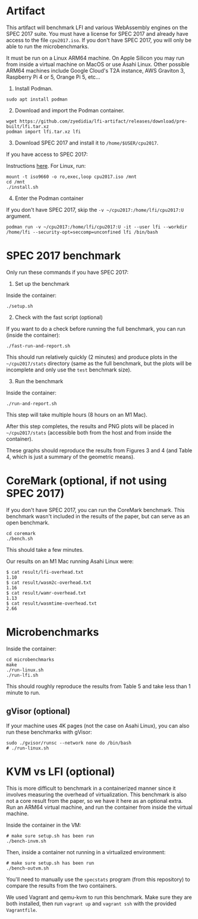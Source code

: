 # Artifact

This artifact will benchmark LFI and various WebAssembly engines on the SPEC
2017 suite. You must have a license for SPEC 2017 and already have access to
the file `cpu2017.iso`. If you don't have SPEC 2017, you will only be able to
run the microbenchmarks.

It must be run on a Linux ARM64 machine. On Apple Silicon you may run from
inside a virtual machine on MacOS or use Asahi Linux. Other possible ARM64
machines include Google Cloud's T2A instance, AWS Graviton 3, Raspberry Pi 4 or
5, Orange Pi 5, etc...

1. Install Podman.

```
sudo apt install podman
```

2. Download and import the Podman container.

```
wget https://github.com/zyedidia/lfi-artifact/releases/download/pre-built/lfi.tar.xz
podman import lfi.tar.xz lfi
```

3. Download SPEC 2017 and install it to `/home/$USER/cpu2017`.

If you have access to SPEC 2017:

Instructions [here](https://www.spec.org/cpu2017/Docs/install-guide-unix.html). For Linux, run:

```
mount -t iso9660 -o ro,exec,loop cpu2017.iso /mnt
cd /mnt
./install.sh
```


4. Enter the Podman container

If you don't have SPEC 2017, skip the `-v ~/cpu2017:/home/lfi/cpu2017:U` argument.

```
podman run -v ~/cpu2017:/home/lfi/cpu2017:U -it --user lfi --workdir /home/lfi --security-opt=seccomp=unconfined lfi /bin/bash
```

# SPEC 2017 benchmark

Only run these commands if you have SPEC 2017:

1. Set up the benchmark

Inside the container:

```
./setup.sh
```

2. Check with the fast script (optional)

If you want to do a check before running the full benchmark, you can run
(inside the container):

```
./fast-run-and-report.sh
```

This should run relatively quickly (2 minutes) and produce plots in the
`~/cpu2017/stats` directory (same as the full benchmark, but the plots will be
incomplete and only use the `test` benchmark size).

3. Run the benchmark

Inside the container:

```
./run-and-report.sh
```

This step will take multiple hours (8 hours on an M1 Mac).

After this step completes, the results and PNG plots will be placed in
`~/cpu2017/stats` (accessible both from the host and from inside the
container).

These graphs should reproduce the results from Figures 3 and 4 (and Table 4,
which is just a summary of the geometric means).

# CoreMark (optional, if not using SPEC 2017)

If you don't have SPEC 2017, you can run the CoreMark benchmark. This benchmark
wasn't included in the results of the paper, but can serve as an open
benchmark.

```
cd coremark
./bench.sh
```

This should take a few minutes.

Our results on an M1 Mac running Asahi Linux were:

```
$ cat result/lfi-overhead.txt
1.10
$ cat result/wasm2c-overhead.txt
1.16
$ cat result/wamr-overhead.txt
1.13
$ cat result/wasmtime-overhead.txt
2.66
```

# Microbenchmarks

Inside the container:

```
cd microbenchmarks
make
./run-linux.sh
./run-lfi.sh
```

This should roughly reproduce the results from Table 5 and take less than 1
minute to run.

## gVisor (optional)

If your machine uses 4K pages (not the case on Asahi Linux), you can also run
these benchmarks with gVisor:

```
sudo ./gvisor/runsc --network none do /bin/bash
# ./run-linux.sh
```

# KVM vs LFI (optional)

This is more difficult to benchmark in a containerized manner since it involves
measuring the overhead of virtualization. This benchmark is also not a core
result from the paper, so we have it here as an optional extra. Run an ARM64
virtual machine, and run the container from inside the virtual machine.

Inside the container in the VM:

```
# make sure setup.sh has been run
./bench-invm.sh
```

Then, inside a container not running in a virtualized environment:

```
# make sure setup.sh has been run
./bench-outvm.sh
```

You'll need to manually use the `specstats` program (from this repository) to
compare the results from the two containers.

We used Vagrant and qemu-kvm to run this benchmark. Make sure they are both
installed, then run `vagrant up` and `vagrant ssh` with the provided
`Vagrantfile`.
